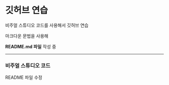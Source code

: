 # 깃허브 연습

비주얼 스튜디오 코드를 사용해서 깃허브 연습

마크다운 문법을 사용해

**README.md 파일** 작성 중

--------------------------------------

### 비주얼 스튜디오 코드

README 파일 수정